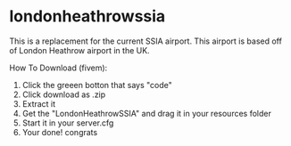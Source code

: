 # londonheathrowssia
This is a replacement for the current SSIA airport. This airport is based off of London Heathrow airport in  the UK.

How To Download (fivem):

1. Click the greeen botton that says "code"
2. Click download as .zip
3. Extract it
4. Get the "LondonHeathrowSSIA" and drag it in your resources folder
5. Start it in your server.cfg
6. Your done! congrats
